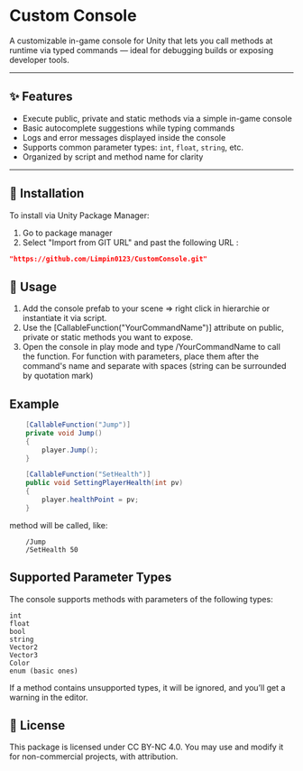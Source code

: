 # Custom Console

A customizable in-game console for Unity that lets you call methods at runtime via typed commands — ideal for debugging builds or exposing developer tools.

---

## ✨ Features

- Execute public, private and static methods via a simple in-game console
- Basic autocomplete suggestions while typing commands
- Logs and error messages displayed inside the console
- Supports common parameter types: `int`, `float`, `string`, etc.
- Organized by script and method name for clarity

---

## 🚀 Installation

To install via Unity Package Manager:

1. Go to package manager
2. Select "Import from GIT URL" and past the following URL :
```json
"https://github.com/Limpin0123/CustomConsole.git"
```

## 🔧 Usage

1. Add the console prefab to your scene => right click in hierarchie or instantiate it via script.
2. Use the [CallableFunction("YourCommandName")] attribute on public, private or static methods you want to expose.
3. Open the console in play mode and type /YourCommandName to call the function. For function with parameters, place them after the command's name and separate with spaces (string can be surrounded by quotation mark)

## Example
```C#
    [CallableFunction("Jump")]
    private void Jump()
    {
        player.Jump();
    }

    [CallableFunction("SetHealth")]
    public void SettingPlayerHealth(int pv)
    {
        player.healthPoint = pv;
    }
```
method will be called, like:
```
    /Jump
    /SetHealth 50
```
## Supported Parameter Types
The console supports methods with parameters of the following types:

```
int
float
bool
string
Vector2
Vector3
Color
enum (basic ones)
```

If a method contains unsupported types, it will be ignored, and you’ll get a warning in the editor.

## 📄 License
This package is licensed under CC BY-NC 4.0.
You may use and modify it for non-commercial projects, with attribution.



